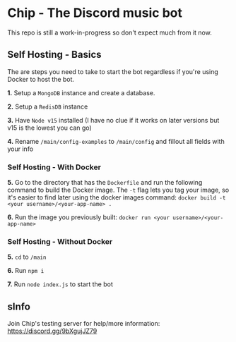 # Chip - The Discord music bot

This repo is still a work-in-progress so don't expect much from it now.

## Self Hosting - Basics

The are steps you need to take to start the bot regardless if you're using Docker to host the bot.

**1.** Setup a `MongoDB` instance and create a database.

**2.** Setup a `RedisDB` instance

**3.** Have `Node v15` installed (I have no clue if it works on later versions but v15 is the lowest you can go)

**4.** Rename `/main/config-examples` to `/main/config` and fillout all fields with your info

### Self Hosting - With Docker

**5.** Go to the directory that has the `Dockerfile` and run the following command to build the Docker image. The `-t`
flag lets you tag your image, so it's easier to find later using the docker images command:
`docker build -t <your username>/<your-app-name> .`

**6.** Run the image you previously built: `docker run <your username>/<your-app-name>`

### Self Hosting - Without Docker

**5.** `cd` to `/main`

**6.** Run `npm i`

**7.** Run `node index.js` to start the bot

## sInfo

Join Chip's testing server for help/more information: https://discord.gg/9bXgujJZ79
